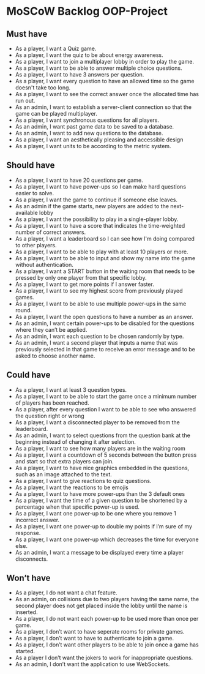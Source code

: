 # MoSCoW Backlog OOP-Project

## Must have

- As a player, I want a Quiz game.
- As a player, I want the quiz to be about energy awareness.
- As a player, I want to join a multiplayer lobby in order to play the game.
- As a player, I want to be able to answer multiple choice questions.
- As a player, I want to have 3 answers per question.
- As a player, I want every question to have an allowed time so the game doesn't take too long.
- As a player, I want to see the correct answer once the allocated time has run out.
- As an admin, I want to establish a server-client connection so that the game can be played multiplayer.
- As a player, I want synchronous questions for all players.
- As an admin, I want past game data to be saved to a database.
- As an admin, I want to add new questions to the database.
- As a player, I want an aesthetically pleasing and accessible design
- As a player, I want units to be according to the metric system.

## Should have

- As a player, I want to have 20 questions per game.
- As a player, I want to have power-ups so I can make hard questions easier to solve.
- As a player, I want the game to continue if someone else leaves.
- As an admin if the game starts, new players are added to the next-available lobby
- As a player, I want the possibility to play in a single-player lobby.
- As a player, I want to have a score that indicates the time-weighted number of correct answers.
- As a player, I want a leaderboard so I can see how I'm doing compared to other players.
- As a player, I want to be able to play with at least 10 players or more.
- As a player, I want to be able to input and show my name into the game without authentication.
- As a player, I want a START button in the waiting room that needs to be pressed by only one player from that specific lobby.
- As a player, I want to get more points if I answer faster.
- As a player, I want to see my highest score from previously played games.
- As a player, I want to be able to use multiple power-ups in the same round.
- As a player, I want the open questions to have a number as an answer.
- As an admin, I want certain power-ups to be disabled for the questions where they can’t be applied.
- As an admin, I want each question to be chosen randomly by type.
- As an admin, I want a second player that inputs a name that was previously selected in that game to receive an error message and to be asked to
  choose another name.

## Could have

- As a player, I want at least 3 question types.
- As a player, I want to be able to start the game once a minimum number of players has been reached.
- As a player, after every question I want to be able to see who answered the question right or wrong
- As a player, I want a disconnected player to be removed from the leaderboard.
- As an admin, I want to select questions from the question bank at the beginning instead of changing it after selection.
- As a player, I want to see how many players are in the waiting room
- As a player, I want a countdown of 5 seconds between the button press and start so that extra players can join.
- As a player, I want to have nice graphics embedded in the questions, such as an image attached to the text.
- As a player, I want to give reactions to quiz questions.
- As a player, I want the reactions to be emojis
- As a player, I want to have more power-ups than the 3 default ones
- As a player, I want the time of a given question to be shortened by a percentage when that specific power-up is used.
- As a player, I want one power-up to be one where you remove 1 incorrect answer.
- As a player, I want one power-up to double my points if I’m sure of my response.
- As a player, I want one power-up which decreases the time for everyone else.
- As an admin, I want a message to be displayed every time a player disconnects.

## Won’t have

- As a player, I do not want a chat feature.
- As an admin, on collisions due to two players having the same name, the second player does not get placed inside the lobby until the name is
  inserted.
- As a player, I do not want each power-up to be used more than once per game.
- As a player, I don’t want to have seperate rooms for private games.
- As a player, I don’t want to have to authenticate to join a game.
- As a player, I don’t want other players to be able to join once a game has started.
- As a player I don’t want the jokers to work for inappropriate questions.
- As an admin, I don’t want the application to use WebSockets.
